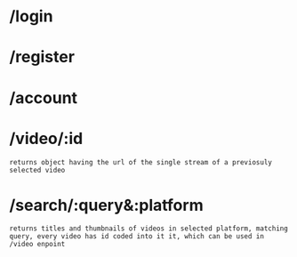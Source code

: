 # /login
# /register
# /account
# /video/:id
    returns object having the url of the single stream of a previosuly selected video
# /search/:query&:platform
    returns titles and thumbnails of videos in selected platform, matching query, every video has id coded into it it, which can be used in /video enpoint